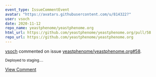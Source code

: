 ```yaml
---
event_type: IssueCommentEvent
avatar: "https://avatars.githubusercontent.com/u/814322?"
user: vsoch
date: 2020-11-12
repo_name: yeastphenome/yeastphenome.org
html_url: https://github.com/yeastphenome/yeastphenome.org/pull/58
repo_url: https://github.com/yeastphenome/yeastphenome.org
---
```


<a href='https://github.com/vsoch' target='_blank'>vsoch</a> commented on issue <a href='https://github.com/yeastphenome/yeastphenome.org/pull/58' target='_blank'>yeastphenome/yeastphenome.org#58</a>.

<small>Deployed to staging....</small>

<a href='https://github.com/yeastphenome/yeastphenome.org/pull/58' target='_blank'>View Comment</a>